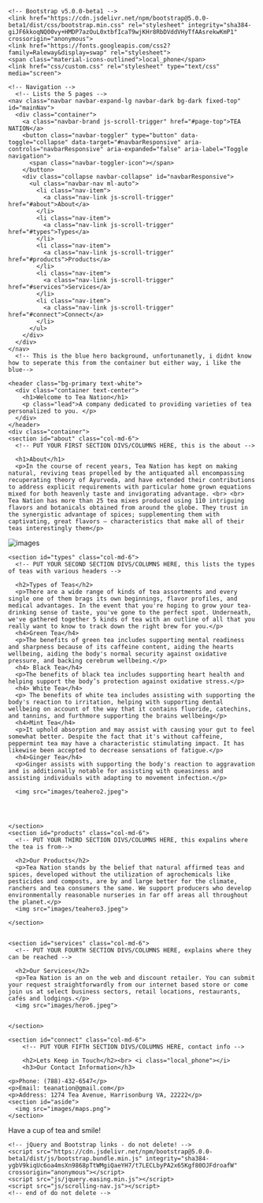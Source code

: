 <!doctype html>
<html lang="en">
  <head>
    <meta charset="UTF-8">
    <meta name="description" content="An educational tea site.">
      <meta name="author" content="Lauren Park">
    <meta name="viewport" content="width=device-width, initial-scale=1.0">
    <title>Tea Nation</title>

    <!-- Bootstrap v5.0.0-beta1 -->
    <link href="https://cdn.jsdelivr.net/npm/bootstrap@5.0.0-beta1/dist/css/bootstrap.min.css" rel="stylesheet" integrity="sha384-giJF6kkoqNQ00vy+HMDP7azOuL0xtbfIcaT9wjKHr8RbDVddVHyTfAAsrekwKmP1" crossorigin="anonymous">
    <link href="https://fonts.googleapis.com/css2?family=Raleway&display=swap" rel="stylesheet">
    <span class="material-icons-outlined">local_phone</span>
    <link href="css/custom.css" rel="stylesheet" type="text/css" media="screen">

  </head>

  <body id="page-top">

    <!-- Navigation -->
      <!-- Lists the 5 pages -->
    <nav class="navbar navbar-expand-lg navbar-dark bg-dark fixed-top" id="mainNav">
      <div class="container">
        <a class="navbar-brand js-scroll-trigger" href="#page-top">TEA NATION</a>
        <button class="navbar-toggler" type="button" data-toggle="collapse" data-target="#navbarResponsive" aria-controls="navbarResponsive" aria-expanded="false" aria-label="Toggle navigation">
          <span class="navbar-toggler-icon"></span>
        </button>
        <div class="collapse navbar-collapse" id="navbarResponsive">
          <ul class="navbar-nav ml-auto">
            <li class="nav-item">
              <a class="nav-link js-scroll-trigger" href="#about">About</a>
            </li>
            <li class="nav-item">
              <a class="nav-link js-scroll-trigger" href="#types">Types</a>
            </li>
            <li class="nav-item">
              <a class="nav-link js-scroll-trigger" href="#products">Products</a>
            </li>
            <li class="nav-item">
              <a class="nav-link js-scroll-trigger" href="#services">Services</a>
            </li>
            <li class="nav-item">
              <a class="nav-link js-scroll-trigger" href="#connect">Connect</a>
            </li>
          </ul>
        </div>
      </div>
    </nav>
      <!-- This is the blue hero background, unfortunanetly, i didnt know how to seperate this from the container but either way, i like the blue-->

    <header class="bg-primary text-white">
      <div class="container text-center">
        <h1>Welcome to Tea Nation</h1>
        <p class="lead">A company dedicated to providing varieties of tea personalized to you. </p>
      </div>
    </header>
    <div class="container">
    <section id="about" class="col-md-6">
      <!-- PUT YOUR FIRST SECTION DIVS/COLUMNS HERE, this is the about -->
    
      <h1>About</h1>
      <p>In the course of recent years, Tea Nation has kept on making natural, reviving teas propelled by the antiquated all encompassing recuperating theory of Ayurveda, and have extended their contributions to address explicit requirements with particular home grown equations mixed for both heavenly taste and invigorating advantage. <br> <br> Tea Nation has more than 25 tea mixes produced using 110 intriguing flavors and botanicals obtained from around the globe. They trust in the synergistic advantage of spices; supplementing them with captivating, great flavors – characteristics that make all of their teas interestingly them</p>
![images](https://user-images.githubusercontent.com/93554591/143906655-d3aaa910-fb76-484e-876c-430b5892af9b.jpg)
    </section>

    <section id="types" class="col-md-6">
      <!-- PUT YOUR SECOND SECTION DIVS/COLUMNS HERE, this lists the types of teas with various headers -->
      
      <h2>Types of Teas</h2>
      <p>There are a wide range of kinds of tea assortments and every single one of them brags its own beginnings, flavor profiles, and medical advantages. In the event that you're hoping to grow your tea-drinking sense of taste, you've gone to the perfect spot. Underneath, we've gathered together 5 kinds of tea with an outline of all that you really want to know to track down the right brew for you.</p>
      <h4>Green Tea</h4>
      <p>The benefits of green tea includes supporting mental readiness and sharpness because of its caffeine content, aiding the hearts wellbeing, aiding the body's normal security against oxidative pressure, and backing cerebrum wellbeing.</p>
      <h4> Black Tea</h4>
      <p>The benefits of black tea includes supporting heart health and helping support the body’s protection against oxidative stress.</p>
      <h4> White Tea</h4>
      <p> The benefits of white tea includes assisting with supporting the body's reaction to irritation, helping with supporting dental wellbeing on account of the way that it contains fluoride, catechins, and tannins, and furthmore supporting the brains wellbeing</p>
      <h4>Mint Tea</h4>
      <p>It uphold absorption and may assist with causing your gut to feel somewhat better. Despite the fact that it's without caffeine, peppermint tea may have a characteristic stimulating impact. It has likewise been accepted to decrease sensations of fatigue.</p>
      <h4>Ginger Tea</h4>
      <p>Ginger assists with supporting the body's reaction to aggravation and is additionally notable for assisting with queasiness and assisting individuals with adapting to movement infection.</p>

      <img src="images/teahero2.jpeg">
      


      
    </section>
    <section id="products" class="col-md-6">
      <!-- PUT YOUR THIRD SECTION DIVS/COLUMNS HERE, this expalins where the tea is from-->
      
      <h2>Our Products</h2>
      <p>Tea Nation stands by the belief that natural affirmed teas and spices, developed without the utilization of agrochemicals like pesticides and composts, are by and large better for the climate, ranchers and tea consumers the same. We support producers who develop environmentally reasonable nurseries in far off areas all throughout the planet.</p>
      <img src="images/teahero3.jpeg">
      
    </section>


    <section id="services" class="col-md-6">
      <!-- PUT YOUR FOURTH SECTION DIVS/COLUMNS HERE, explains where they can be reached -->
      
      <h2>Our Services</h2>
      <p>Tea Nation is an on the web and discount retailer. You can submit your request straightforwardly from our internet based store or come join us at select business sectors, retail locations, restaurants, cafés and lodgings.</p>
      <img src="images/hero6.jpeg">
        
      
    </section>

    <section id="connect" class="col-md-6">
    	<!-- PUT YOUR FIFTH SECTION DIVS/COLUMNS HERE, contact info -->
		
		<h2>Lets Keep in Touch</h2><br> <i class="local_phone"></i>
		<h3>Our Contact Information</h3>
    
    <p>Phone: (788)-432-6547</p>
    <p>Email: teanation@gmail.com</p>
    <p>Address: 1274 Tea Avenue, Harrisonburg VA, 22222</p>
    <section id="aside">
      <img src="images/maps.png">
    </section>

    
  </section>
  </div>
    <!-- Footer -->
    <footer>
      	<!-- PUT YOUR FOOTER CONTENT HERE -->
        <p>Have a cup of tea and smile!</p>
    </footer>

    <!-- jQuery and Bootstrap links - do not delete! -->
    <script src="https://cdn.jsdelivr.net/npm/bootstrap@5.0.0-beta1/dist/js/bootstrap.bundle.min.js" integrity="sha384-ygbV9kiqUc6oa4msXn9868pTtWMgiQaeYH7/t7LECLbyPA2x65Kgf80OJFdroafW" crossorigin="anonymous"></script>
    <script src="js/jquery.easing.min.js"></script>
    <script src="js/scrolling-nav.js"></script>
    <!-- end of do not delete -->
    

  </body>

</html>

